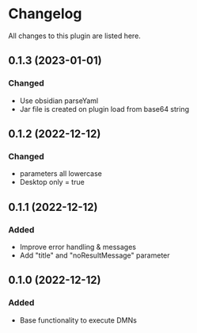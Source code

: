 # Changelog

All changes to this plugin are listed here.

## 0.1.3 (2023-01-01)

### Changed

- Use obsidian parseYaml
- Jar file is created on plugin load from base64 string

## 0.1.2 (2022-12-12)

### Changed

- parameters all lowercase
- Desktop only = true

## 0.1.1 (2022-12-12)

### Added

- Improve error handling & messages
- Add "title" and "noResultMessage" parameter

## 0.1.0 (2022-12-12)

### Added

- Base functionality to execute DMNs